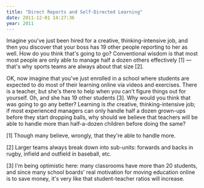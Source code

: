 ```yaml
---
title: "Direct Reports and Self-Directed Learning"
date: 2011-12-01 14:27:36
year: 2011
---
```

Imagine you've just been hired for a creative, thinking-intensive job, and then you discover that your boss has 19 other people reporting to her as well. How do you think that's going to go? Conventional wisdom is that most most people are only able to manage half a dozen others effectively [1] &mdash; that's why sports teams are always about that size [2].

OK, now imagine that you've just enrolled in a school where students are expected to do most of their learning online via videos and exercises. There is a teacher, but she's there to help when you can't figure things out for yourself.  Oh, and she has 19 other students [3]. Why would you think that was going to go any better? Learning is <em>the</em> creative, thinking-intensive job; if most experienced managers can only handle half a dozen grown-ups before they start dropping balls, why should we believe that teachers will be able to handle more than half-a-dozen children before doing the same?

[1] Though many believe, wrongly, that they're able to handle more.

[2] Larger teams always break down into sub-units: forwards and backs in rugby, infield and outfield in baseball, etc.

[3] I'm being optimistic here: many classrooms have more than 20 students, and since many school boards' real motivation for moving education online is to save money, it's very like that student-teacher ratios will increase.
